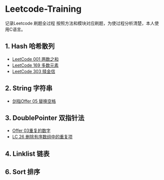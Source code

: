 # Leetcode-Training
记录Leetcode 刷题全过程
按照方法和模块对应刷题，为使过程分析清楚，本人使用C语言。

## 1. Hash 哈希散列
- [LeetCode 001 两数之和](https://github.com/LamberttLiu/Leetcode-Training/blob/main/1%20Hash%20%E5%93%88%E5%B8%8C%E6%95%A3%E5%88%97/LC001%20%E4%B8%A4%E6%95%B0%E4%B9%8B%E5%92%8C.md)
- [LeetCode 169 多数元素](https://github.com/LamberttLiu/Leetcode-Training/blob/main/1%20Hash%20%E5%93%88%E5%B8%8C%E6%95%A3%E5%88%97/LC169%20%E5%A4%9A%E6%95%B0%E5%85%83%E7%B4%A0.md)
- [LeetCode 303 赎金信](https://github.com/LamberttLiu/Leetcode-Training/blob/main/1%20Hash%20%E5%93%88%E5%B8%8C%E6%95%A3%E5%88%97/LC303%20%E8%B5%8E%E9%87%91%E4%BF%A1.md)

## 2. String 字符串
- [剑指Offer 05 替换空格](https://github.com/LamberttLiu/Leetcode-Training/blob/main/2%20String%20%E5%AD%97%E7%AC%A6%E4%B8%B2/Offer%2005%20%E6%9B%BF%E6%8D%A2%E7%A9%BA%E6%A0%BC.md)

## 3. DoublePointer 双指针法
- [Offer 03重复的数字](https://github.com/LamberttLiu/Leetcode-Training/blob/main/3%20DoublePointer%20%E5%8F%8C%E6%8C%87%E9%92%88%E6%B3%95/Offer%2003%E9%87%8D%E5%A4%8D%E7%9A%84%E6%95%B0%E5%AD%97.md)
- [LC 26 删除有序数组中的重复项](https://github.com/LamberttLiu/Leetcode-Training/blob/main/3%20DoublePointer%20%E5%8F%8C%E6%8C%87%E9%92%88%E6%B3%95/LC%2026%20%E5%88%A0%E9%99%A4%E6%9C%89%E5%BA%8F%E6%95%B0%E7%BB%84%E4%B8%AD%E7%9A%84%E9%87%8D%E5%A4%8D%E9%A1%B9.md)


## 4. Linklist 链表

## 6. Sort 排序

